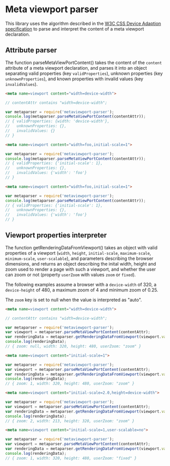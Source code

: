# Meta viewport parser

This library uses the algorithm described in the [W3C CSS Device Adaption specification](http://dev.w3.org/csswg/css-device-adapt/#viewport-meta) to parse and interpret the content of a meta viewport declaration.

## Attribute parser

The function parseMetaViewPortContent() takes the content of the `content` attribute of a meta viewport declaration, and parses it into an object separating valid properties (key `validProperties`), unknown properties (key `unknownProperties`), and known properties with invalid values (key `invalidValues`).

```html
<meta name=viewport content="width=device-width">
```

```javascript
// contentAttr contains "width=device-width";

var metaparser = require('metaviewport-parser');
console.log(metaparser.parseMetaViewPortContent(contentAttr));
// { validProperties: {width: 'device-width'},
//   unknownProperties: {},
//   invalidValues: {}
// }
```

```html
<meta name=viewport content="width=foo,initial-scale=1">
```

```javascript
var metaparser = require('metaviewport-parser');
console.log(metaparser.parseMetaViewPortContent(contentAttr));
// { validProperties: {'initial-scale': 1},
//   unknownProperties: {},
//   invalidValues: {'width': 'foo'}
// }
```


```html
<meta name=viewport content="width=foo,initial-scale=1">
```

```javascript
var metaparser = require('metaviewport-parser');
console.log(metaparser.parseMetaViewPortContent(contentAttr));
// { validProperties: {'initial-scale': 1},
//   unknownProperties: {},
//   invalidValues: {'width': 'foo'}
// }
```

## Viewport properties interpreter

The function getRenderingDataFromViewport() takes an object with valid properties of a viewport (`width`, `height`, `initial-scale`, `maximum-scale`, `minimum-scale`, `user-scalable`), and parameters describing the browser dimensions, and returns an object describing the inital width, height and zoom used to render a page with such a viewport, and whether the user can zoom or not (property `userZoom` with values `zoom` or `fixed`).

The following examples assume a browser with a `device-width` of 320, a `device-height` of 480, a maximum zoom of 4 and minimum zoom of 0.25.

The `zoom` key is set to null when the value is interpreted as "auto".

```html
<meta name=viewport content="width=device-width">
```

```javascript
// contentAttr contains "width=device-width";

var metaparser = require('metaviewport-parser');
var viewport = metaparser.parseMetaViewPortContent(contentAttr);
var renderingData = metaparser.getRenderingDataFromViewport(viewport.validProperties);
console.log(renderingData);
// { zoom: null, width: 320, height: 480, userZoom: "zoom" }
```

```html
<meta name=viewport content="initial-scale=1">
```

```javascript
var metaparser = require('metaviewport-parser');
var viewport = metaparser.parseMetaViewPortContent(contentAttr);
var renderingData = metaparser.getRenderingDataFromViewport(viewport.validProperties);
console.log(renderingData);
// { zoom: 1, width: 320, height: 480, userZoom: "zoom" }
```

```html
<meta name=viewport content="initial-scale=2.0,height=device-width">
```

```javascript
var metaparser = require('metaviewport-parser');
var viewport = metaparser.parseMetaViewPortContent(contentAttr);
var renderingData = metaparser.getRenderingDataFromViewport(viewport.validProperties);
console.log(renderingData);
// { zoom: 2, width: 213, height: 320, userZoom: "zoom" }
```

```html
<meta name=viewport content="initial-scale=1,user-scalable=no">
```

```javascript
var metaparser = require('metaviewport-parser');
var viewport = metaparser.parseMetaViewPortContent(contentAttr);
var renderingData = metaparser.getRenderingDataFromViewport(viewport.validProperties);
console.log(renderingData);
// { zoom: 1, width: 320, height: 480, userZoom: "fixed" }
```

